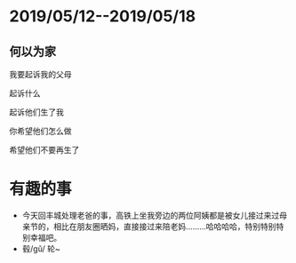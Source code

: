 # 2019/05/12--2019/05/18

## 何以为家

我要起诉我的父母

起诉什么

起诉他们生了我

你希望他们怎么做

希望他们不要再生了

# 有趣的事

-   今天回丰城处理老爸的事，高铁上坐我旁边的两位阿姨都是被女儿接过来过母亲节的，相比在朋友圈晒妈，直接接过来陪老妈………哈哈哈哈，特别特别特别幸福吧。
-   毂/gǔ/ 轮~

